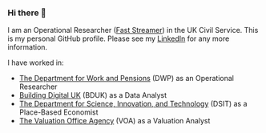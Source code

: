 ### Hi there 👋

I am an Operational Researcher ([Fast Streamer](https://www.faststream.gov.uk/)) in the UK Civil Service. This is my personal GitHub profile. Please see my [LinkedIn](https://www.linkedin.com/in/thomashudsonuk/) for any more information.

I have worked in:
- [The Department for Work and Pensions](https://www.gov.uk/government/organisations/department-for-work-pensions) (DWP) as an Operational Researcher
- [Building Digital UK](https://www.gov.uk/government/organisations/building-digital-uk) (BDUK) as a Data Analyst
- [The Department for Science, Innovation, and Technology](https://www.gov.uk/government/organisations/department-for-science-innovation-and-technology) (DSIT) as a Place-Based Economist
- [The Valuation Office Agency](https://www.gov.uk/government/organisations/valuation-office-agency) (VOA) as a Valuation Analyst
